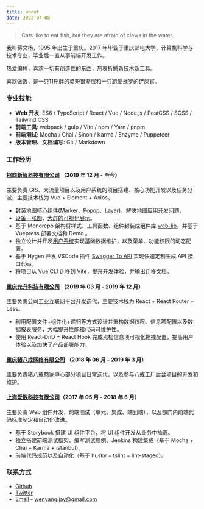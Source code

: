```yaml
---
title: about
date: 2022-04-08
---
```


> Cats like to eat fish, but they are afraid of claws in the water.

我叫蒋文杨，1995 年出生于重庆。2017 年毕业于重庆邮电大学，计算机科学与技术专业，毕业后一直从事前端开发工作。

热爱编程，喜欢一切有创造性的东西，热衷折腾新技术新工具。

喜欢做饭，是一只11斤胖的英短银渐层和一只跑酷暹罗的铲屎官。

### 专业技能

- **Web 开发**: ES6 / TypeScript / React / Vue / Node.js / PostCSS / SCSS / Tailwind CSS
- **前端工具**: webpack / gulp / Vite / npm / Yarn / pnpm
- **前端测试**: Mocha / Chai / Sinon / Karma / Enzyme / Puppeteer
- **版本管理、文档编写**: Git / Markdown

### 工作经历

#### [招商新智科技有限公司](https://www.cmnit.com) （2019 年 12 月 - 至今）

主要负责 GIS、大流量项目以及用户系统的项目搭建、核心功能开发以及任务分派，主要技术栈为 Vue + Element + Axios。

- 封装[地图](https://raw.githubusercontent.com/jiangwenyang/graphbed/master/uPic/GQnqag.png)核心组件(Marker、Popop、Layer)，解决地图应用开发问题。
- [设备一张图](https://raw.githubusercontent.com/jiangwenyang/graphbed/master/uPic/map-1.png)、[大屏的可视化展示](https://raw.githubusercontent.com/jiangwenyang/graphbed/master/uPic/tJfFiH.png)。
- 基于 Monorepo 架构将样式、工具函数、组件封装成组件库 [web-lib](http://36.110.103.178:29080/web-lib/)，并基于 Vuepress 部署文档和 Demo 。
- 独立设计并开发[用户系统](https://raw.githubusercontent.com/jiangwenyang/graphbed/master/uPic/jTEEj6.png)实现基础数据维护，以及菜单、功能权限的动态配置。
- 基于 Hygen 开发 VSCode 插件 [Swagger To API](https://marketplace.visualstudio.com/items?itemName=jiangwenyang.swagger-to-api) 实现快速定制生成 API 接口代码。
- 将项目从 Vue CLI 迁移到 Vite，提升开发体验，并输出迁移[文档](/posts/一个真实的vue-cli项目迁移到vite)。

#### [重庆允升科技有限公司](https://yunsom.com) （2019 年 03 月 - 2019 年 12 月）

主要负责公司工业互联网平台开发迭代，主要技术栈为 React + React Router + Less。

- 利用配置文件+组件化+递归等方式设计并重构数据权限、信息项配置以及数据报表服务，大幅提升性能和代码可维护性。
- 使用 React-DnD + React Hook 完成点检信息项可视化拖拽配置，提高用户体验以及加快了产品部署能力。

#### [重庆猪八戒网络有限公司](https://chongqing.zbj.com) （2018 年 06 月 - 2019 年 3 月）

主要负责猪八戒商家中心部分项目日常迭代，以及参与八戒工厂后台项目的开发和维护。

#### [上海爱数科技有限公司](https://www.aishu.cn)（2017 年 05 月 - 2018 年 6 月）

主要负责 Web 组件开发，前端测试（单元、集成、端到端），以及部门内前端代码标准制定和自动化改进。

- 基于 Storybook 搭建 UI 组件平台，将 UI 组件开发从业务中抽离。
- 独立搭建前端测试框架、编写测试用例、Jenkins 构建集成（基于 Mocha + Chai + Karma + istanbul）。
- 前端代码规范以及自动化（基于 husky + tslint + lint-staged）。

### 联系方式

- [Github](https://github.com/jiangwenyang)
- [Twitter](https://twitter.com/jiang_wenyang)
- [Email](mailto:wenyang.jay@gmail.com) - wenyang.jay@gmail.com
